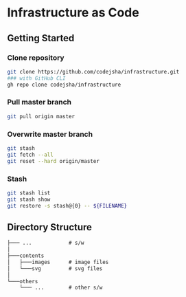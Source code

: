 # Infrastructure as Code

## Getting Started

### Clone repository

```bash
git clone https://github.com/codejsha/infrastructure.git
### with GitHub CLI
gh repo clone codejsha/infrastructure
```

### Pull master branch

```bash
git pull origin master
```

### Overwrite master branch

```bash
git stash
git fetch --all
git reset --hard origin/master
```

### Stash

```bash
git stash list
git stash show
git restore -s stash@{0} -- ${FILENAME}
```

## Directory Structure

```txt
├─── ...            # s/w
│
├───contents
│   ├───images      # image files
│   └───svg         # svg files
│
└───others
    └─── ...        # other s/w
```
